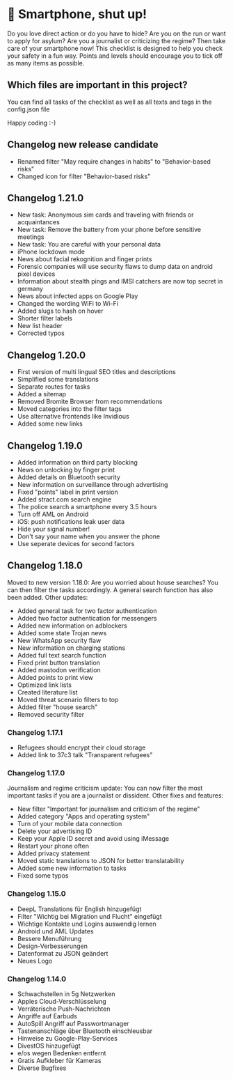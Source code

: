 # 🦄 Smartphone, shut up!
Do you love direct action or do you have to hide? Are you on the run or want to apply for asylum? Are you a journalist or criticizing the regime? Then take care of your smartphone now! This checklist is designed to help you check your safety in a fun way. Points and levels should encourage you to tick off as many items as possible.

## Which files are important in this project?

You can find all tasks of the checklist as well as all texts and tags in the config.json file

Happy coding :-)

## Changelog new release candidate
* Renamed filter "May require changes in habits" to "Behavior-based risks"
* Changed icon for filter "Behavior-based risks"

## Changelog 1.21.0
* New task: Anonymous sim cards and traveling with friends or acquaintances
* New task: Remove the battery from your phone before sensitive meetings
* New task: You are careful with your personal data
* iPhone lockdown mode
* News about facial rekognition and finger prints
* Forensic companies will use security flaws to dump data on android pixel devices
* Information about stealth pings and IMSI catchers are now top secret in germany
* News about infected apps on Google Play
* Changed the wording WiFi to Wi-Fi
* Added slugs to hash on hover
* Shorter filter labels
* New list header
* Corrected typos

## Changelog 1.20.0
* First version of multi lingual SEO titles and descriptions
* Simplified some translations
* Separate routes for tasks
* Added a sitemap
* Removed Bromite Browser from recommendations
* Moved categories into the filter tags
* Use alternative frontends like Invidious
* Added some new links

## Changelog 1.19.0
* Added information on third party blocking
* News on unlocking by finger print
* Added details on Bluetooth security
* New information on surveillance through advertising
* Fixed "points" label in print version
* Added stract.com search engine
* The police search a smartphone every 3.5 hours
* Turn off AML on Android 
* iOS: push notifications leak user data
* Hide your signal number!
* Don't say your name when you answer the phone
* Use seperate devices for second factors

## Changelog 1.18.0
Moved to new version 1.18.0: Are you worried about house searches? You can then filter the tasks accordingly. A general search function has also been added. Other updates:

* Added general task for two factor authentication
* Added two factor authentication for messengers
* Added new information on adblockers
* Added some state Trojan news
* New WhatsApp security flaw
* New information on charging stations
* Added full text search function
* Fixed print button translation
* Added mastodon verification
* Added points to print view
* Optimized link lists
* Created literature list
* Moved threat scenario filters to top
* Added filter "house search"
* Removed security filter

### Changelog 1.17.1
* Refugees should encrypt their cloud storage
* Added link to 37c3 talk "Transparent refugees"

### Changelog 1.17.0
Journalism and regime criticism update:
You can now filter the most important tasks if you are a journalist or dissident.
Other fixes and features:

* New filter "Important for journalism and criticism of the regime"
* Added category "Apps and operating system"
* Turn of your mobile data connection
* Delete your advertising ID
* Keep your Apple ID secret and avoid using iMessage
* Restart your phone often
* Added privacy statement
* Moved static translations to JSON for better translatability
* Added some new information to tasks
* Fixed some typos

### Changelog 1.15.0
* DeepL Translations für English hinzugefügt
* Filter "Wichtig bei Migration und Flucht" eingefügt
* Wichtige Kontakte und Logins auswendig lernen
* Android und AML Updates
* Bessere Menuführung
* Design-Verbesserungen
* Datenformat zu JSON geändert
* Neues Logo

### Changelog 1.14.0
* Schwachstellen in 5g Netzwerken
* Apples Cloud-Verschlüsselung
* Verräterische Push-Nachrichten
* Angriffe auf Earbuds
* AutoSpill Angriff auf Passwortmanager
* Tastenanschläge über Bluetooth einschleusbar
* Hinweise zu Google-Play-Services
* DivestOS hinzugefügt
* e/os wegen Bedenken entfernt
* Gratis Aufkleber für Kameras
* Diverse Bugfixes
